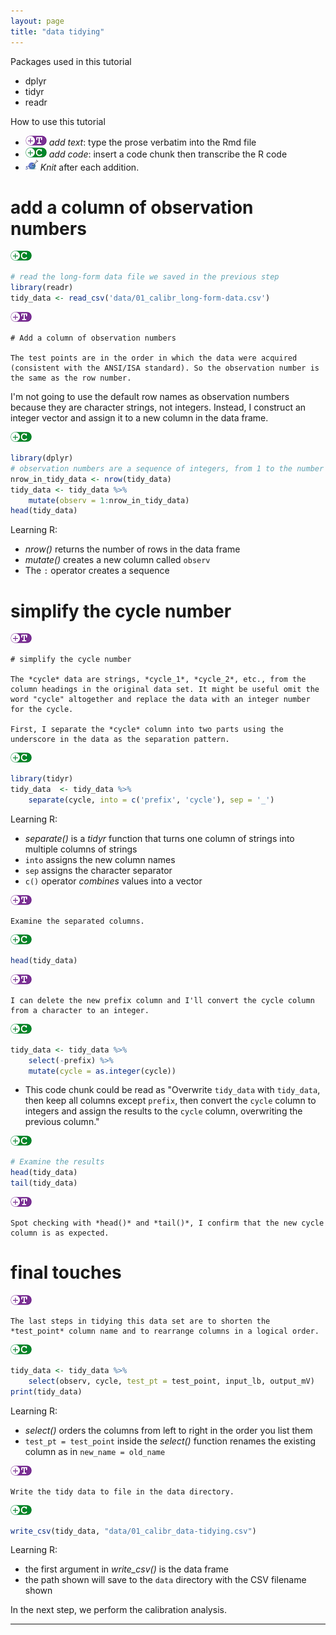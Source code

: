 ```yaml
---
layout: page
title: "data tidying"
---
```






Packages used in this tutorial  

- dplyr 
- tidyr 
- readr

How to use this tutorial 

- ![](../resources/images/text-icon.png)<!-- --> *add text*: type the prose verbatim into the Rmd file 
- ![](../resources/images/code-icon.png)<!-- --> *add code*: insert a code chunk then transcribe the R code 
- ![](../resources/images/knit-icon.png)<!-- --> *Knit* after each addition. 


# add a column of observation numbers

![](../resources/images/code-icon.png)<!-- -->


```r
# read the long-form data file we saved in the previous step 
library(readr)
tidy_data <- read_csv('data/01_calibr_long-form-data.csv')
```

![](../resources/images/text-icon.png)<!-- -->

    # Add a column of observation numbers

    The test points are in the order in which the data were acquired (consistent with the ANSI/ISA standard). So the observation number is the same as the row number. 

I'm not going to use the default row names as observation numbers because they are character strings, not integers. Instead, I construct an integer vector and assign it to a new column in the data frame. 

![](../resources/images/code-icon.png)<!-- -->


```r
library(dplyr)
# observation numbers are a sequence of integers, from 1 to the number of rows
nrow_in_tidy_data <- nrow(tidy_data)
tidy_data <- tidy_data %>%
	mutate(observ = 1:nrow_in_tidy_data)
head(tidy_data)
```

Learning R:

- *nrow()* returns the number of rows in the data frame
- *mutate()* creates a new column called `observ`  
- The `:` operator creates a sequence 

# simplify the cycle number

![](../resources/images/text-icon.png)<!-- -->

    # simplify the cycle number

    The *cycle* data are strings, *cycle_1*, *cycle_2*, etc., from the column headings in the original data set. It might be useful omit the word "cycle" altogether and replace the data with an integer number for the cycle. 

    First, I separate the *cycle* column into two parts using the underscore in the data as the separation pattern. 

![](../resources/images/code-icon.png)<!-- -->


```r
library(tidyr)
tidy_data  <- tidy_data %>%
	separate(cycle, into = c('prefix', 'cycle'), sep = '_')
```

Learning R:

- *separate()* is a *tidyr* function that turns one column of strings into multiple columns of strings 
- `into` assigns the new column names
- `sep` assigns the character separator
- `c()` operator *combines* values into a vector

![](../resources/images/text-icon.png)<!-- -->

    Examine the separated columns.

![](../resources/images/code-icon.png)<!-- -->


```r
head(tidy_data)
```

![](../resources/images/text-icon.png)<!-- -->

    I can delete the new prefix column and I'll convert the cycle column from a character to an integer. 

![](../resources/images/code-icon.png)<!-- -->


```r
tidy_data <- tidy_data %>%
	select(-prefix) %>%
	mutate(cycle = as.integer(cycle))
```

- This code chunk could be read as "Overwrite `tidy_data` with `tidy_data`, then keep all columns except `prefix`, then convert the `cycle` column to integers and assign the results to the `cycle` column, overwriting the previous column."

![](../resources/images/code-icon.png)<!-- -->


```r
# Examine the results
head(tidy_data)
tail(tidy_data)
```

![](../resources/images/text-icon.png)<!-- -->

    Spot checking with *head()* and *tail()*, I confirm that the new cycle column is as expected. 

# final touches

![](../resources/images/text-icon.png)<!-- --> 

    The last steps in tidying this data set are to shorten the *test_point* column name and to rearrange columns in a logical order. 

![](../resources/images/code-icon.png)<!-- -->


```r
tidy_data <- tidy_data %>%
	select(observ, cycle, test_pt = test_point, input_lb, output_mV)
print(tidy_data)
```

Learning R:

- *select()* orders the columns from left to right in the order you list them
- `test_pt = test_point` inside the *select()* function renames the existing column as in `new_name = old_name`

![](../resources/images/text-icon.png)<!-- -->

    Write the tidy data to file in the data directory.

![](../resources/images/code-icon.png)<!-- -->


```r
write_csv(tidy_data, "data/01_calibr_data-tidying.csv")
```

Learning R:

 - the first argument in *write_csv()* is the data frame
 - the path shown will save to the `data` directory with the CSV filename shown 

In the next step, we perform the calibration analysis.  

---

